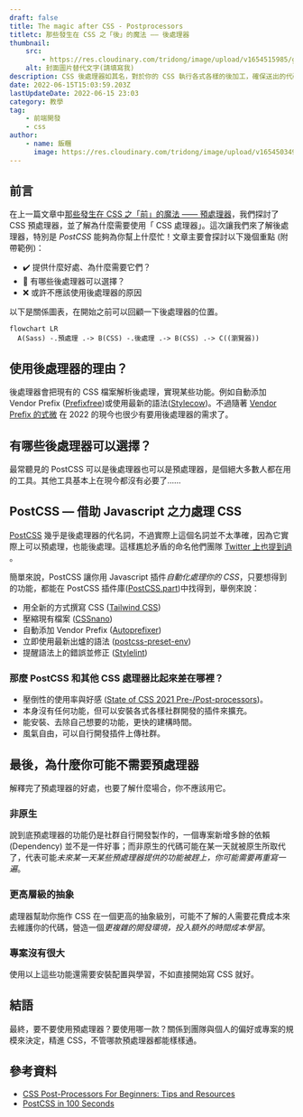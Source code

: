 ```yaml
---
draft: false
title: The magic after CSS - Postprocessors
titletc: 那些發生在 CSS 之「後」的魔法 —— 後處理器
thumbnail:
    src:
        - https://res.cloudinary.com/tridong/image/upload/v1654515985/global/%E4%B8%89%E8%A7%92%E6%9D%B1%E6%9D%B1-%E5%93%81%E7%89%8C%E5%B1%95%E7%A4%BA%E5%B0%81%E9%9D%A2.png
    alt: 封面圖片替代文字(請填寫我)
description: CSS 後處理器如其名，對於你的 CSS 執行各式各樣的後加工，確保送出的代碼完美無瑕。
date: 2022-06-15T15:03:59.203Z
lastUpdateDate: 2022-06-15 23:03
category: 教學
tag:
    - 前端開發
    - css
author:
    - name: 飯糰
      image: https://res.cloudinary.com/tridong/image/upload/v1654503496/global/%E9%BB%83%E5%AE%97%E7%91%8B-%E9%A0%AD%E5%83%8F.jpg
---
```


## 前言

在上一篇文章中[那些發生在 CSS 之「前」的魔法 —— 預處理器](https://www.tridong.com/post/tutorial/the-magic-before-css-preprocessors/)，我們探討了 CSS 預處理器，並了解為什麼需要使用「 CSS 處理器」。這次讓我們來了解後處理器，特別是 _PostCSS_ 能夠為你幫上什麼忙！文章主要會探討以下幾個重點 (附帶範例)：

-   ✔️ 提供什麼好處、為什麼需要它們？
-   🔎 有哪些後處理器可以選擇？
-   ❌ 或許不應該使用後處理器的原因

以下是關係圖表，在開始之前可以回顧一下後處理器的位置。

```mermaid
flowchart LR
  A(Sass) -.預處理 .-> B(CSS) -.後處理 .-> B(CSS) .-> C((瀏覽器))
```

## 使用後處理器的理由？

後處理器會把現有的 CSS 檔案解析後處理，實現某些功能。例如自動添加 Vendor Prefix ([Prefixfree](https://projects.verou.me/prefixfree/))或使用最新的語法([Stylecow](https://stylecow.github.io/))。不過隨著 [Vendor Prefix 的式微](https://css-tricks.com/is-vendor-prefixing-dead/) 在 2022 的現今也很少有要用後處理器的需求了。

## 有哪些後處理器可以選擇？

最常聽見的 PostCSS 可以是後處理器也可以是預處理器，是個絕大多數人都在用的工具。其他工具基本上在現今都沒有必要了……

## PostCSS — 借助 Javascript 之力處理 CSS

[PostCSS](https://postcss.org/) 幾乎是後處理器的代名詞，不過實際上這個名詞並不太準確，因為它實際上可以預處理，也能後處理。這樣尷尬矛盾的命名他們團隊 [Twitter 上也提到過](https://twitter.com/PostCSS/status/626046993006239744) 。

簡單來說，PostCSS 讓你用 Javascript 插件*自動化處理你的 CSS*，只要想得到的功能，都能在 PostCSS 插件庫([PostCSS.part](https://www.postcss.parts/))中找得到，舉例來說：

-   用全新的方式撰寫 CSS ([Tailwind CSS](https://tailwindcss.com/docs/installation/using-postcss))
-   壓縮現有檔案 ([CSSnano](https://cssnano.co/))
-   自動添加 Vendor Prefix ([Autoprefixer](https://github.com/postcss/autoprefixer))
-   立即使用最新出爐的語法 ([postcss-preset-env](https://preset-env.cssdb.org/))
-   提醒語法上的錯誤並修正 ([Stylelint](https://stylelint.io/))

### 那麼 PostCSS 和其他 CSS 處理器比起來差在哪裡？

-   壓倒性的使用率與好感 ([State of CSS 2021 Pre-/Post-processors](https://2021.stateofcss.com/en-US/technologies/pre-post-processors))。
-   本身沒有任何功能，但可以安裝各式各樣社群開發的插件來擴充。
-   能安裝、去除自己想要的功能，更快的建構時間。
-   風氣自由，可以自行開發插件上傳社群。

## 最後，為什麼你可能不需要預處理器

解釋完了預處理器的好處，也要了解什麼場合，你不應該用它。

### 非原生

說到底預處理器的功能仍是社群自行開發製作的，一個專案新增多餘的依賴 (Dependency) 並不是一件好事；而非原生的代碼可能在某一天就被原生所取代了，代表可能*未來某一天某些預處理器提供的功能被趕上，你可能需要再重寫一遍*。

### 更高層級的抽象

處理器幫助你施作 CSS 在一個更高的抽象級別，可能不了解的人需要花費成本來去維護你的代碼，營造一個*更複雜的開發環境，投入額外的時間成本學習*。

### 專案沒有很大

使用以上這些功能還需要安裝配置與學習，不如直接開始寫 CSS 就好。

## 結語

最終，要不要使用預處理器？要使用哪一款？關係到團隊與個人的偏好或專案的規模來決定，精進 CSS，不管哪款預處理器都能樣樣通。

## 參考資料

-   [CSS Post-Processors For Beginners: Tips and Resources](https://www.hongkiat.com/blog/css-post-processors-tips-resources/)
-   [PostCSS in 100 Seconds](https://www.youtube.com/watch?v=WhCXiEwdU1A)
